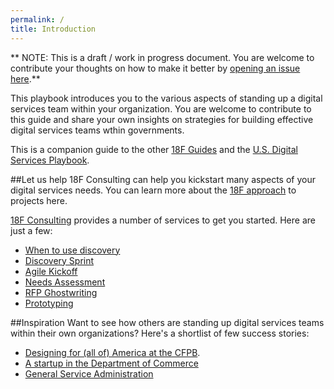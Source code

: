```yaml
---
permalink: /
title: Introduction
---
```

** NOTE: This is a draft / work in progress document.  You are welcome to contribute your thoughts on how to make it better by [opening an issue here](https://github.com/18F/digital-team-playbook/issues).**

This playbook introduces you to the various aspects of standing up a digital services team within your organization.  You are welcome to contribute to this guide and share your own insights on strategies for building effective digital services teams wthin governments.  

This is a companion guide to the other [18F Guides](https://pages.18f.gov/guides/) and the [U.S. Digital Services Playbook](https://playbook.cio.gov/).

##Let us help
18F Consulting can help you kickstart many aspects of your digital services needs.  You can learn more about the [18F approach](https://pages.18f.gov/partnership-playbook/index.html) to projects here.

[18F Consulting](https://18f.gsa.gov/consulting) provides a number of services to get you started.  Here are just a few:

* [When to use discovery](about-18f-consulting-services/when-to-use-discovery/)
* [Discovery Sprint](about-18f-consulting-services/discovery-sprint/)
* [Agile Kickoff](about-18f-consulting-services/agile-kickoff-meeting/)
* [Needs Assessment](about-18f-consulting-services/needs-assessment/)
* [RFP Ghostwriting](about-18f-consulting-services/ghostwriting-workshop/)
* [Prototyping](about-18f-consulting-services/prototype-guidelines/)

##Inspiration
Want to see how others are standing up digital services teams within their own organizations?  Here's a shortlist of few success stories:

 - [Designing for (all of) America at the CFPB](http://www.slideshare.net/molliebates/designing-for-all-of-america-at-the-cfpb-aiga-conference-presentation).
 - [A startup in the Department of Commerce](https://www.commerce.gov/dataservice/)
 - [General Service Administration](http://www.agilegovleaders.org/case-studies/gsa/)
 